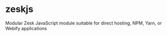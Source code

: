 # zeskjs
Modular Zesk JavaScript module suitable for direct hosting, NPM, Yarn, or Webify applications
